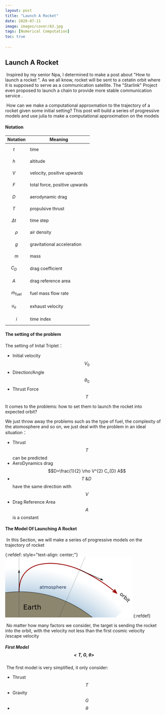 ```yaml
---
layout: post
title: "Launch A Rocket"
date: 2020-07-11
image: images/cover/A3.jpg
tags: [Numerical Computation]
toc: true

---
```


## Launch A Rocket

​	Inspired by my senior Npa, I determined to make a post about "How to launch a rocket ". As we all know, rocket will be sent to a cetatin orbit where it is supposed to serve as a communication satellite. The "Starlink" Project even proposed to launch a chain to provide more stable communication service . 

​	How can we make a computational approxmation to the trajectory of a rocket given some initial setting? This post will build a series of progressive models and use julia to make a computational approximation on the models

#### Notation

| Notation                    | Meaning                       |
| --------------------------- | ----------------------------- |
| $$ t \quad$$                | time                          |
| $$h \quad$$                 | altitude                      |
| $$V \quad$$                 | velocity, positive upwards    |
| $$F \quad$$                 | total force, positive upwards |
| $$D \quad$$                 | aerodynamic drag              |
| $$T \quad$$                 | propulsive thrust             |
| $$\Delta t \quad$$          | time step                     |
| $$\rho$$                    | air density                   |
| $$g$$                       | gravitational acceleration    |
| $$m$$                       | mass                          |
| $$C_{D}\quad$$              | drag coefficient              |
| $$A \quad$$                 | drag reference area           |
| $$\dot{m}_{\text {fuel }}$$ | fuel mass flow rate           |
| $$u_{e} \quad$$             | exhaust velocity              |
| $$i$$                       | time index                    |

#### The setting of the problem

The setting of Inital Triplet：

- Initial velocity $$V_0$$
- Direction/Angle $$\theta_0$$
- Thrust Force $$T$$

It comes to the problems: how to set them to launch the rocket into expected orbit?

We just throw away the problems such as the type of fuel, the complexity of the atomosphere and so on, we just deal with the problem in an ideal situation：

- Thrust $$T$$ can be predicted
- AeroDynamics drag $$D=\frac{1}{2} \rho V^{2} C_{D} A$$ 
- $$T\;\&D\;$$ have the same direction with $$V$$
- Drag Reference Area $$A$$ is a constant



#### The Model Of Launching A Rocket

​	In this Section, we will make a series of progressive models on the trajectory of rocket

{:refdef: style="text-align: center;"}
<img src="/images/2020-07-11-Launching-a-Rocket/rocket-trajectory.png" alt="rocket-trajectory" style="zoom:90%;" />
{:refdef}

​	No matter how many factors we consider, the target is sending the rocket into the orbit, with the velocity not less than the first cosmic velocity /escape velocity

##### First Model $$<T,G,\theta>$$

​	The first model is very simplified, it only consider:

- Thrust $$T$$
- Gravity $$G$$
- $$\theta$$


